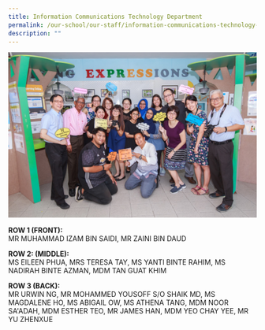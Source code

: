```yaml
---
title: Information Communications Technology Department
permalink: /our-school/our-staff/information-communications-technology-teachers/
description: ""
---
```

![](/images/Information-Communications-Technology-Department-Informal.jpeg)

<p><strong>ROW 1 (FRONT):</strong><br />MR MUHAMMAD IZAM BIN SAIDI, MR ZAINI BIN DAUD</p>
<p><strong>ROW 2: (MIDDLE):</strong><br />MS EILEEN PHUA, MRS TERESA TAY, MS YANTI BINTE RAHIM, MS NADIRAH BINTE AZMAN, MDM TAN GUAT KHIM</p>
<p><strong>ROW 3 (BACK):</strong><br />MR URWIN NG, MR MOHAMMED&nbsp;YOUSOFF&nbsp;S/O SHAIK&nbsp;MD, MS MAGDALENE HO, MS ABIGAIL OW, MS ATHENA TANG, MDM NOOR SA'ADAH, MDM ESTHER TEO, MR JAMES HAN, MDM YEO CHAY YEE, MR YU ZHENXUE</p>